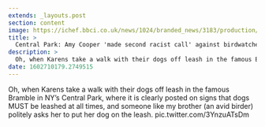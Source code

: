 ```yaml
--- 
extends: _layouts.post 
section: content 
image: https://ichef.bbci.co.uk/news/1024/branded_news/3183/production/_113257621_amycooper.jpg 
title: > 
  Central Park: Amy Cooper 'made second racist call' against birdwatcher 
description: > 
  Oh, when Karens take a walk with their dogs off leash in the famous Bramble in NY’s Central Park, where it is clearly posted on signs that dogs MUST be leashed at all times, and someone like my brother (an avid birder) politely asks her to put her dog on the leash.pic.twitter.com/3YnzuATsDm 
date: 1602710179.2749515 
--- 
```

Oh, when Karens take a walk with their dogs off leash in the famous Bramble in NY’s Central Park, where it is clearly posted on signs that dogs MUST be leashed at all times, and someone like my brother (an avid birder) politely asks her to put her dog on the leash. pic.twitter.com/3YnzuATsDm